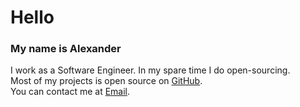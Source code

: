 # Hello

### My name is Alexander

I work as a Software Engineer. In my spare time I do open-sourcing.  
Most of my projects is open source on <a class="link" target="_blank" href="https://github.com/a-p-i-s/">GitHub</a>.  
You can contact me at <a class="link" target="_blank" href="mailto:alexander.poz.ur@gmail.com">Email</a>.
